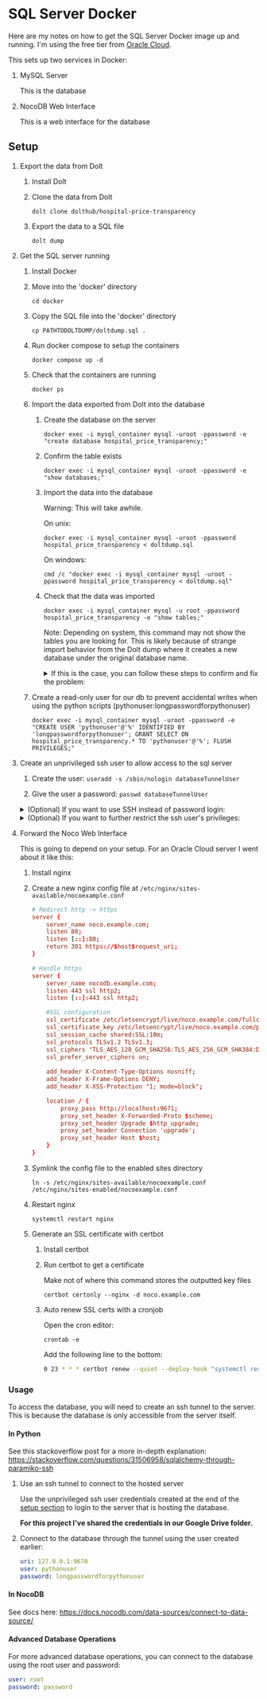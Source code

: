 # SQL Server Docker

Here are my notes on how to get the SQL Server Docker image up and running. I'm using the free tier from [Oracle Cloud](https://www.oracle.com/cloud/free/).

This sets up two services in Docker:

1. MySQL Server

    This is the database

1. NocoDB Web Interface
    
    This is a web interface for the database

## Setup

1. Export the data from Dolt

    1. Install Dolt

    1. Clone the data from Dolt

        `dolt clone dolthub/hospital-price-transparency`

    1. Export the data to a SQL file

        `dolt dump`

1. Get the SQL server running

    1. Install Docker

    1. Move into the 'docker' directory

        `cd docker`

    1. Copy the SQL file into the 'docker' directory

        `cp PATHTODOLTDUMP/doltdump.sql .`

    1. Run docker compose to setup the containers
    
        `docker compose up -d`
    
    1. Check that the containers are running
    
        `docker ps`
    
    1. Import the data exported from Dolt into the database
    
        1. Create the database on the server
        
            `docker exec -i mysql_container mysql -uroot -ppassword -e "create database hospital_price_transparency;"`

        1. Confirm the table exists

            `docker exec -i mysql_container mysql -uroot -ppassword -e "show databases;"`

        1. Import the data into the database

            Warning: This will take awhile.

            On unix:

            `docker exec -i mysql_container mysql -uroot -ppassword hospital_price_transparency < doltdump.sql`

            On windows:

            `cmd /c "docker exec -i mysql_container mysql -uroot -ppassword hospital_price_transparency < doltdump.sql"`

        1. Check that the data was imported

            `docker exec -i mysql_container mysql -u root -ppassword hospital_price_transparency -e "show tables;"`

            Note: Depending on system, this command may not show the tables you are looking for. This is likely because of strange import behavior from the Dolt dump where it creates a new database under the original database name.
            
            <details>
            <summary>If this is the case, you can follow these steps to confirm and fix the problem:</summary>

            1. Show the available databases

                `docker exec -i mysql_container mysql -u root -ppassword -e "show databases;"`

                The output of this command should look something like this:

                ```bash
                Database
                hospital-price-transparency
                hospital_price_transparency
                information_schema
                mysql
                noco_db
                performance_schema
                sys
                ubuntu
                ```

                If you see two databases with roughly the same name, proceed.

            1. Move the tables from the imported database to the proper database

                `docker exec -i mysql_container mysql -u root -ppassword hospital-price-transparency -e "RENAME TABLE cpt_hcpcs TO hospital_price_transparency.cpt_hcpcs;
                RENAME TABLE hospitals TO hospital_price_transparency.hospitals;
                RENAME TABLE prices TO hospital_price_transparency.prices;"`

            1. Confirm the tables were moved

                `docker exec -i mysql_container mysql -u root -ppassword hospital_price_transparency -e "show tables;"`

            1. Drop the now empty imported database

                `docker exec -i mysql_container mysql -u root -ppassword -e "DROP DATABASE \`hospital-price-transparency\`;"`

            1. Confirm the database was dropped

                `docker exec -i mysql_container mysql -u root -ppassword -e "show databases;"`

            </details>

    1. Create a read-only user for our db to prevent accidental writes when using the python scripts (pythonuser:longpasswordforpythonuser)

        `docker exec -i mysql_container mysql -uroot -ppassword -e "CREATE USER 'pythonuser'@'%' IDENTIFIED BY 'longpasswordforpythonuser'; GRANT SELECT ON hospital_price_transparency.* TO 'pythonuser'@'%'; FLUSH PRIVILEGES;"`

1. Create an unprivileged ssh user to allow access to the sql server

    1. Create the user: `useradd -s /sbin/nologin databaseTunnelUser`

    1. Give the user a password: `passwd databaseTunnelUser`

    <details>
    <summary>(Optional) If you want to use SSH instead of password login:</summary>

    1. Create the homedir for the user: `mkhomedir_helper databaseTunnelUser`

    1. Create an ssh key: `ssh-keygen -t rsa -b 4096 -C "databaseTunnelUser"`

    1. Copy the entire generated public key to a new line in the authorized users file on the server located at `/home/databaseTunnelUser/.ssh/authorized_keys`

    </details>

    <details>
    <summary>(Optional) If you want to further restrict the ssh user's privileges:</summary>

    Add the following to the `/etc/ssh/sshd_config` file:

    ```bash
    Match User databaseTunnelUser
        PermitOpen 127.0.0.1:9670
        X11Forwarding no
        AllowAgentForwarding no
        ForceCommand /bin/false
    ```

    </details>

1. Forward the Noco Web Interface

    This is going to depend on your setup. For an Oracle Cloud server I went about it like this:

    1. Install nginx

    1. Create a new nginx config file at `/etc/nginx/sites-available/nocoexample.conf`

        ```conf
        # Redirect http -> https
        server {
            server_name noco.example.com;
            listen 80;
            listen [::]:80;
            return 301 https://$host$request_uri;
        }

        # Handle https
        server {
            server_name nocodb.example.com;
            listen 443 ssl http2;
            listen [::]:443 ssl http2;

            #SSL configuration
            ssl_certificate /etc/letsencrypt/live/noco.example.com/fullchain.pem;
            ssl_certificate_key /etc/letsencrypt/live/noco.example.com/privkey.pem;
            ssl_session_cache shared:SSL:10m;
            ssl_protocols TLSv1.2 TLSv1.3;
            ssl_ciphers "TLS_AES_128_GCM_SHA256:TLS_AES_256_GCM_SHA384:DHE-RSA-AES128-GCM-SHA256:DHE-RSA-AES256-GCM-SHA384";
            ssl_prefer_server_ciphers on;
            
            add_header X-Content-Type-Options nosniff;
            add_header X-Frame-Options DENY;
            add_header X-XSS-Protection "1; mode=block";

            location / {
                proxy_pass http://localhost:9671;
                proxy_set_header X-Forwarded-Proto $scheme;
                proxy_set_header Upgrade $http_upgrade;
                proxy_set_header Connection 'upgrade';
                proxy_set_header Host $host;
            }
        }
        ```

    1. Symlink the config file to the enabled sites directory

        `ln -s /etc/nginx/sites-available/nocoexample.conf /etc/nginx/sites-enabled/nocoexample.conf`

    1. Restart nginx

        `systemctl restart nginx`

    1. Generate an SSL certificate with certbot

        1. Install certbot

        1. Run certbot to get a certificate

            Make not of where this command stores the outputted key files

            `certbot certonly --nginx -d noco.example.com`

        1. Auto renew SSL certs with a cronjob

            Open the cron editor:

            `crontab -e`

            Add the following line to the bottom:

            ```bash
            0 23 * * * certbot renew --quiet --deploy-hook "systemctl restart nginx"
            ```

### Usage

To access the database, you will need to create an ssh tunnel to the server. This is because the database is only accessible from the server itself.

#### In Python

See this stackoverflow post for a more in-depth explanation: https://stackoverflow.com/questions/31506958/sqlalchemy-through-paramiko-ssh

1. Use an ssh tunnel to connect to the hosted server

    Use the unprivileged ssh user credentials created at the end of the [setup section](#setup) to login to the server that is hosting the database.
    
    **For this project I've shared the credentials in our Google Drive folder.**

1. Connect to the database through the tunnel using the user created earlier:

    ```yaml
    uri: 127.0.0.1:9670
    user: pythonuser
    password: longpasswordforpythonuser
    ```

#### In NocoDB

See docs here: https://docs.nocodb.com/data-sources/connect-to-data-source/

#### Advanced Database Operations

For more advanced database operations, you can connect to the database using the root user and password:

```yaml
user: root
password: password
```